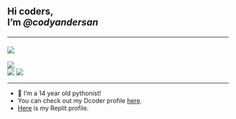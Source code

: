 ## Hi coders,<br>I’m <i>@codyandersan</i><hr height="0.1"><img src="https://img.etimg.com/thumb/msid-84146083,width-1015,height-761,imgsize-638053,resizemode-8,quality-100/prime/technology-and-startups/booting-up-developer-economy-how-tech-startups-are-helping-coders-build-and-test-software-faster.jpg">
<img src="https://komarev.com/ghpvc/?username=codyandersan&color=blueviolet"> <br>
![](https://img.shields.io/badge/-Python-blue?style=for-the-badge&logo=python&logoColor=white&labelColor=black) ![](https://img.shields.io/badge/-Javascript-black?style=for-the-badge&logo=javascript&logoColor=white&labelColor=blue)
<hr height="0.1">

- 👀 I’m a 14 year old pythonist!
- You can check out my Dcoder profile <a href="https://code.dcoder.tech/profile/codyandersan">here</a>.
- <a href="https://replit.com/@codyandersan">Here</a> is my Replit profile.

<!---
codyandersan/codyandersan is a ✨ special ✨ repository because its `README.md` (this file) appears on your GitHub profile.
You can click the Preview link to take a look at your changes.
--->
